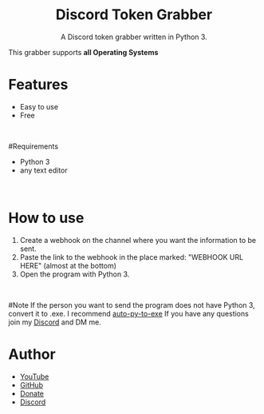 <h1 align="center">Discord Token Grabber</h1>
<p align="center">A Discord token grabber written in Python 3.</p>

This grabber supports **all Operating Systems**

# Features
- Easy to use
- Free
<br>

#Requirements
- Python 3
- any text editor
<br>

# How to use
 1. Create a webhook on the channel where you want the information to be sent.
 2. Paste the link to the webhook in the place marked: "WEBHOOK URL HERE" (almost at the bottom) 
 3. Open the program with Python 3.
<br>

#Note 
If the person you want to send the program does not have Python 3, convert it to .exe.
I recommend [auto-py-to-exe](https://pypi.org/project/auto-py-to-exe/)
If you have any questions join my [Discord](https://discord.gg/M7BEnyAhXD) and DM me.

# Author
- [YouTube](https://www.youtube.com/channel/UC8x8yyLYiv9CMHA0rhY71vw)
- [GitHub](https://github.com/jasiu2137)
- [Donate](https://tipply.pl/u/mrtrashbin)
- [Discord](https://discord.gg/M7BEnyAhXD)
